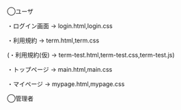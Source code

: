 
◯ユーザ

・ログイン画面 → login.html,login.css

・利用規約 → term.html,term.css

(・利用規約(仮) → term-test.html,term-test.css,term-test.js)

・トップページ → main.html,main.css

・マイページ → mypage.html,mypage.css


◯管理者
